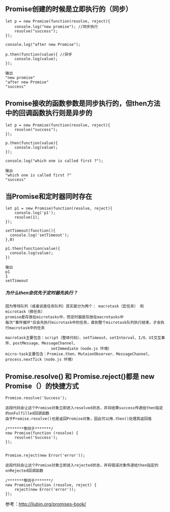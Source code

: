 ## Promise创建的时候是立即执行的（同步）

    let p = new Promise(function(resolve, reject){
        console.log("new promise"); //同步执行
        resolve("success");
    });

    console.log("after new Promise");

    p.then(function(value){ //异步
        console.log(value);
    });

    输出
    "new promise"
    "after new Promise"
    "success"

## Promise接收的函数参数是同步执行的，但then方法中的回调函数执行则是异步的

    let p = new Promise(function(resolve, reject){
        resolve("success");
    });

    p.then(function(value){
        console.log(value);
    });

    console.log("which one is called first ?");

    输出
    "which one is called first ?"
    "success"

## 当Promise和定时器同时存在
    let p1 = new Promise(function(resolve, reject){
        console.log('p1');
        resolve(1);
    });

    setTimeout(function(){
      console.log('setTimeout');
    },0)

    p1.then(function(value){
      console.log(value);
    })

    输出
    p1
    1
    setTimeout

##### 为什么then会优先于定时器先执行？
    因为等待队列（或者说是任务队列）其实是分为两个： macrotask（宏任务） 和 microtask（微任务）
    promise是存放在microtasks中，而定时器是存放在macrotasks中
    每次"事件循环"后会先执行microtask中的任务，直到整个microtask队列执行结束，才会执行macrotask中的任务

    macrotask主要包含：script（整体代码）、setTimeout、setInterval、I/O、UI交互事件、postMessage、MessageChannel、
                        setImmediate（node.js 环境）
    micro-task主要包含：Promise.then、MutaionObserver、MessageChannel、process.nextTick（node.js 环境）
    
## Promise.resolve() 和 Promise.reject()都是 new Promise（）的快捷方式

    Promise.resolve('Success');
    
    这段代码会让这个Promise对象立即进入resolved状态，并将结果success传递给then指定的onFulfilled回调函数
    由于Promise.resolve()也是返回Promise对象，因此可以用.then()处理其返回值
    
    /*******等同于*******/
    new Promise(function (resolve) {
        resolve('Success');
    });
    

    Promise.reject(new Error('error'));
    
    这段代码会让这个Promise对象立即进入rejected状态，并将错误对象传递给then指定的onRejected回调函数
    
    /*******等同于*******/
    new Promise(function (resolve, reject) {
        reject(new Error('error'));
    });
    
    
参考：http://liubin.org/promises-book/

    

















